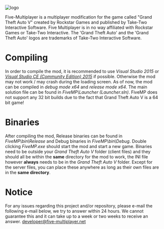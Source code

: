 ![logo](https://five-multiplayer.net/assets/v1/images/common/logonoicon.png)

Five-Multiplayer is a multiplayer modification for the game called "Grand Theft Auto V" created by Rockstar Games and published by Take-Two Interactive Software.
Five Multiplayer is in no way affiliated with Rockstar Games or Take-Two Interactive. The 'Grand Theft Auto' and the 'Grand Theft Auto' logos are trademarks of Take-Two Interactive Software.

# Compiling

In order to compile the mod, it is recommended to use *Visual Studio 2015* or [*Visual Studio CE (Community Edition) 2015*](https://www.visualstudio.com/en-us/downloads/download-visual-studio-vs.aspx) if possible. Otherwise the mod may not work / may crash during the loading screen.
As of now, the mod can be compiled in *debug mode x64* and *release mode x64*. The main solution file can be found in *FiveMP\Launcher (Launcher.sln)*. FiveMP does not support any 32 bit builds due to the fact that Grand Theft Auto V is a 64 bit game!

# Binaries

After compiling the mod, Release binaries can be found in *FiveMP\bin\Release* and Debug binaries in *FiveMP\bin\Debug*.
Double clicking *FiveMP.exe* should start the mod and start a new game. Binaries need to be outside your *Grand Theft Auto V* folder (client files) and they should all be within the **same** directory for the mod to work, the INI file however **always** needs to be in the *Grand Theft Auto V* folder. Except for the server files, you can place these anywhere as long as their own files are in the **same directory**.

# Notice

For any issues regarding this project and/or repository, please e-mail the following e-mail below, we try to answer within 24 hours. We cannot guarantee this and it can take up to a week or two weeks to receive an answer.
developer@five-multiplayer.net
